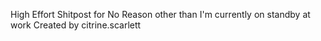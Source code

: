High Effort Shitpost for No Reason other than I'm currently on standby at work
Created by citrine.scarlett
